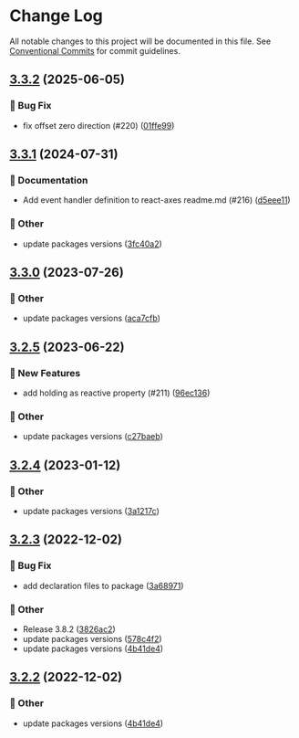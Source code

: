 # Change Log

All notable changes to this project will be documented in this file.
See [Conventional Commits](https://conventionalcommits.org) for commit guidelines.

## [3.3.2](https://github.com/naver/egjs-axes/compare/@egjs/react-axes@3.3.1...@egjs/react-axes@3.3.2) (2025-06-05)


### :bug: Bug Fix

* fix offset zero direction (#220) ([01ffe99](https://github.com/naver/egjs-axes/commit/01ffe99beda7f38028bd12251cd9b9dca9844701))



## [3.3.1](https://github.com/naver/egjs-axes/compare/@egjs/react-axes@3.3.0...@egjs/react-axes@3.3.1) (2024-07-31)


### :memo: Documentation

* Add event handler definition to react-axes readme.md (#216) ([d5eee11](https://github.com/naver/egjs-axes/commit/d5eee11808c12b5b7d89eb9f6abf3e4669e46618))


### :mega: Other

* update packages versions ([3fc40a2](https://github.com/naver/egjs-axes/commit/3fc40a2458c72982976ac8b8f15708d9451a4b3f))



## [3.3.0](https://github.com/naver/egjs-axes/compare/@egjs/react-axes@3.2.5...@egjs/react-axes@3.3.0) (2023-07-26)


### :mega: Other

* update packages versions ([aca7cfb](https://github.com/naver/egjs-axes/commit/aca7cfb41b48d2beb1711df4446968a9e19d8d7e))



## [3.2.5](https://github.com/naver/egjs-axes/compare/@egjs/react-axes@3.2.4...@egjs/react-axes@3.2.5) (2023-06-22)


### :rocket: New Features

* add holding as reactive property (#211) ([96ec136](https://github.com/naver/egjs-axes/commit/96ec1366a6c1d7f5b1a3c576436edb2223307d69))


### :mega: Other

* update packages versions ([c27baeb](https://github.com/naver/egjs-axes/commit/c27baeb7d692776e54a6a9d9b0fac334bdda7792))



## [3.2.4](https://github.com/naver/egjs-axes/compare/@egjs/react-axes@3.2.3...@egjs/react-axes@3.2.4) (2023-01-12)


### :mega: Other

* update packages versions ([3a1217c](https://github.com/naver/egjs-axes/commit/3a1217c5fa49b382e1da3d9cca3542a0c1d7e28c))



## [3.2.3](https://github.com/naver/egjs-axes/compare/@egjs/react-axes@3.2.1...@egjs/react-axes@3.2.3) (2022-12-02)


### :bug: Bug Fix

* add declaration files to package ([3a68971](https://github.com/naver/egjs-axes/commit/3a6897103594eade43d00f242fc0909bd0148a27))


### :mega: Other

* Release 3.8.2 ([3826ac2](https://github.com/naver/egjs-axes/commit/3826ac2e287a6edf4b4a1d136782114eb2a78bfd))
* update packages versions ([578c4f2](https://github.com/naver/egjs-axes/commit/578c4f205ba40c2c84883d5144fddb9b1c2dff99))
* update packages versions ([4b41de4](https://github.com/naver/egjs-axes/commit/4b41de44af6d5b7a6d7b856ad47864c43222da11))



## [3.2.2](https://github.com/naver/egjs-axes/compare/@egjs/react-axes@3.2.1...@egjs/react-axes@3.2.2) (2022-12-02)


### :mega: Other

* update packages versions ([4b41de4](https://github.com/naver/egjs-axes/commit/4b41de44af6d5b7a6d7b856ad47864c43222da11))

